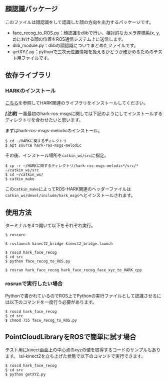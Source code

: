 ## 顔認識パッケージ
このファイルは顔認識をして認識した顔の方向を出力するパッケージです。

- face_recog_to_ROS.py：顔認識をdlibで行い、相対的なカメラ座標系(x, y, z)における顔の位置をROS通信システム上に送信します。
- dlib_module.py：dlibの顔認識についてまとめたファイルです。
- getXYZ.py：pythonで三次元位置情報を扱えるかどうか確かめるためのテスト用ファイルです。

## 依存ライブラリ
### HARKのインストール
[こちら](https://www.hark.jp/hark-ros-msgs-installation-instructions/)を参照してHARK関連のライブラリをインストールしてください。

***[注意]*** 一番最初のhark-ros-msgsに関しては下記のようにしてインストールするディレクトリを合わせたいと思います。

まずはhark-ros-msgs-melodicのインストール。
```
$ cd ~/HARKに関するディレクトリ
$ apt source hark-ros-msgs-melodic
```

その後、インストール場所を`catkin_ws/src`に指定。

```
$ cp -r ~/HARKに関するディレクトリ/hark-ros-msgs-melodic*/src/* ~/catkin_ws/src
$ cd ~/catkin_ws/
$ catkin_make
```

この`catkin_make`によってROS-HARK関連のヘッダーファイルは`catkin_ws/devel/include/hark_msgs`へとインストールされます。

## 使用方法
ターミナルを4つ開いて以下をそれぞれ実行。

```
$ roscore
```

```
$ roslaunch kinect2_bridge kinect2_bridge.launch
```

```
$ roscd hark_face_recog
$ cd src
$ python face_recog_to_ROS.py
```

```
$ rosrun hark_face_recog hark_face_recog_face_xyz_to_HARK_cpp
```

### rosrunで実行したい場合
Pythonで書かれているのでROS上でPythonの実行ファイルとして認識させるには以下のコマンドを一度行う必要があります。

```
$ roscd hark_face_recog
$ cd src
$ chmod 755 face_recog_to_ROS.py
```

## PointCloudLibraryをROSで簡単に試す場合

テスト用にkinect画面上の中心点のxyzの値を取得するコードのサンプルもあります。
iai-kinect2を立ち上げた状態で以下のコマンドで実行できます。
```
$ roscd hark_face_recog
$ cd src
$ python getXYZ.py
```
